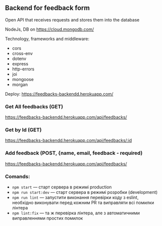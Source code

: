 ## Backend for feedback form

Open API that receives requests and stores them into the
database

NodeJs,
DB on https://cloud.mongodb.com/

Technology, frameworks and middleware:

- cors
- cross-env
- dotenv
- express
- http-errors
- joi
- mongoose
- morgan

Deploy: https://feedbacks-backendd.herokuapp.com/

### Get All feedbacks (GET)

https://feedbacks-backendd.herokuapp.com/api/feedbacks/

### Get by Id (GET)

https://feedbacks-backendd.herokuapp.com/api/feedbacks/:id

### Add feedback (POST, {name, email, feedback - required)

https://feedbacks-backendd.herokuapp.com/api/feedbacks/

### Comands:

- `npm start` &mdash; старт сервера в режимі production
- `npm run start:dev` &mdash; старт сервера в режимі розробки (development)
- `npm run lint` &mdash; запустити виконання перевірки коду з eslint, необхідно виконувати перед кожним PR та виправляти всі помилки лінтера
- `npm lint:fix` &mdash; та ж перевірка лінтера, але з автоматичними виправленнями простих помилок
